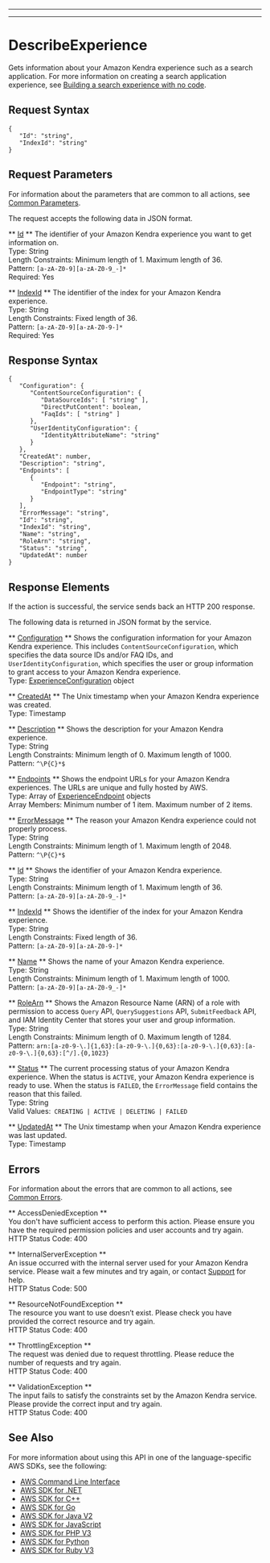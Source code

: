 --------

--------

# DescribeExperience<a name="API_DescribeExperience"></a>

Gets information about your Amazon Kendra experience such as a search application\. For more information on creating a search application experience, see [Building a search experience with no code](https://docs.aws.amazon.com/kendra/latest/dg/deploying-search-experience-no-code.html)\.

## Request Syntax<a name="API_DescribeExperience_RequestSyntax"></a>

```
{
   "Id": "string",
   "IndexId": "string"
}
```

## Request Parameters<a name="API_DescribeExperience_RequestParameters"></a>

For information about the parameters that are common to all actions, see [Common Parameters](CommonParameters.md)\.

The request accepts the following data in JSON format\.

 ** [Id](#API_DescribeExperience_RequestSyntax) **   <a name="Kendra-DescribeExperience-request-Id"></a>
The identifier of your Amazon Kendra experience you want to get information on\.  
Type: String  
Length Constraints: Minimum length of 1\. Maximum length of 36\.  
Pattern: `[a-zA-Z0-9][a-zA-Z0-9_-]*`   
Required: Yes

 ** [IndexId](#API_DescribeExperience_RequestSyntax) **   <a name="Kendra-DescribeExperience-request-IndexId"></a>
The identifier of the index for your Amazon Kendra experience\.  
Type: String  
Length Constraints: Fixed length of 36\.  
Pattern: `[a-zA-Z0-9][a-zA-Z0-9-]*`   
Required: Yes

## Response Syntax<a name="API_DescribeExperience_ResponseSyntax"></a>

```
{
   "Configuration": { 
      "ContentSourceConfiguration": { 
         "DataSourceIds": [ "string" ],
         "DirectPutContent": boolean,
         "FaqIds": [ "string" ]
      },
      "UserIdentityConfiguration": { 
         "IdentityAttributeName": "string"
      }
   },
   "CreatedAt": number,
   "Description": "string",
   "Endpoints": [ 
      { 
         "Endpoint": "string",
         "EndpointType": "string"
      }
   ],
   "ErrorMessage": "string",
   "Id": "string",
   "IndexId": "string",
   "Name": "string",
   "RoleArn": "string",
   "Status": "string",
   "UpdatedAt": number
}
```

## Response Elements<a name="API_DescribeExperience_ResponseElements"></a>

If the action is successful, the service sends back an HTTP 200 response\.

The following data is returned in JSON format by the service\.

 ** [Configuration](#API_DescribeExperience_ResponseSyntax) **   <a name="Kendra-DescribeExperience-response-Configuration"></a>
Shows the configuration information for your Amazon Kendra experience\. This includes `ContentSourceConfiguration`, which specifies the data source IDs and/or FAQ IDs, and `UserIdentityConfiguration`, which specifies the user or group information to grant access to your Amazon Kendra experience\.  
Type: [ExperienceConfiguration](API_ExperienceConfiguration.md) object

 ** [CreatedAt](#API_DescribeExperience_ResponseSyntax) **   <a name="Kendra-DescribeExperience-response-CreatedAt"></a>
The Unix timestamp when your Amazon Kendra experience was created\.  
Type: Timestamp

 ** [Description](#API_DescribeExperience_ResponseSyntax) **   <a name="Kendra-DescribeExperience-response-Description"></a>
Shows the description for your Amazon Kendra experience\.  
Type: String  
Length Constraints: Minimum length of 0\. Maximum length of 1000\.  
Pattern: `^\P{C}*$` 

 ** [Endpoints](#API_DescribeExperience_ResponseSyntax) **   <a name="Kendra-DescribeExperience-response-Endpoints"></a>
Shows the endpoint URLs for your Amazon Kendra experiences\. The URLs are unique and fully hosted by AWS\.  
Type: Array of [ExperienceEndpoint](API_ExperienceEndpoint.md) objects  
Array Members: Minimum number of 1 item\. Maximum number of 2 items\.

 ** [ErrorMessage](#API_DescribeExperience_ResponseSyntax) **   <a name="Kendra-DescribeExperience-response-ErrorMessage"></a>
The reason your Amazon Kendra experience could not properly process\.  
Type: String  
Length Constraints: Minimum length of 1\. Maximum length of 2048\.  
Pattern: `^\P{C}*$` 

 ** [Id](#API_DescribeExperience_ResponseSyntax) **   <a name="Kendra-DescribeExperience-response-Id"></a>
Shows the identifier of your Amazon Kendra experience\.  
Type: String  
Length Constraints: Minimum length of 1\. Maximum length of 36\.  
Pattern: `[a-zA-Z0-9][a-zA-Z0-9_-]*` 

 ** [IndexId](#API_DescribeExperience_ResponseSyntax) **   <a name="Kendra-DescribeExperience-response-IndexId"></a>
Shows the identifier of the index for your Amazon Kendra experience\.  
Type: String  
Length Constraints: Fixed length of 36\.  
Pattern: `[a-zA-Z0-9][a-zA-Z0-9-]*` 

 ** [Name](#API_DescribeExperience_ResponseSyntax) **   <a name="Kendra-DescribeExperience-response-Name"></a>
Shows the name of your Amazon Kendra experience\.  
Type: String  
Length Constraints: Minimum length of 1\. Maximum length of 1000\.  
Pattern: `[a-zA-Z0-9][a-zA-Z0-9_-]*` 

 ** [RoleArn](#API_DescribeExperience_ResponseSyntax) **   <a name="Kendra-DescribeExperience-response-RoleArn"></a>
Shows the Amazon Resource Name \(ARN\) of a role with permission to access `Query` API, `QuerySuggestions` API, `SubmitFeedback` API, and IAM Identity Center that stores your user and group information\.  
Type: String  
Length Constraints: Minimum length of 0\. Maximum length of 1284\.  
Pattern: `arn:[a-z0-9-\.]{1,63}:[a-z0-9-\.]{0,63}:[a-z0-9-\.]{0,63}:[a-z0-9-\.]{0,63}:[^/].{0,1023}` 

 ** [Status](#API_DescribeExperience_ResponseSyntax) **   <a name="Kendra-DescribeExperience-response-Status"></a>
The current processing status of your Amazon Kendra experience\. When the status is `ACTIVE`, your Amazon Kendra experience is ready to use\. When the status is `FAILED`, the `ErrorMessage` field contains the reason that this failed\.  
Type: String  
Valid Values:` CREATING | ACTIVE | DELETING | FAILED` 

 ** [UpdatedAt](#API_DescribeExperience_ResponseSyntax) **   <a name="Kendra-DescribeExperience-response-UpdatedAt"></a>
The Unix timestamp when your Amazon Kendra experience was last updated\.  
Type: Timestamp

## Errors<a name="API_DescribeExperience_Errors"></a>

For information about the errors that are common to all actions, see [Common Errors](CommonErrors.md)\.

 ** AccessDeniedException **   
You don't have sufficient access to perform this action\. Please ensure you have the required permission policies and user accounts and try again\.  
HTTP Status Code: 400

 ** InternalServerException **   
An issue occurred with the internal server used for your Amazon Kendra service\. Please wait a few minutes and try again, or contact [Support](http://aws.amazon.com/contact-us/) for help\.  
HTTP Status Code: 500

 ** ResourceNotFoundException **   
The resource you want to use doesn’t exist\. Please check you have provided the correct resource and try again\.  
HTTP Status Code: 400

 ** ThrottlingException **   
The request was denied due to request throttling\. Please reduce the number of requests and try again\.  
HTTP Status Code: 400

 ** ValidationException **   
The input fails to satisfy the constraints set by the Amazon Kendra service\. Please provide the correct input and try again\.  
HTTP Status Code: 400

## See Also<a name="API_DescribeExperience_SeeAlso"></a>

For more information about using this API in one of the language\-specific AWS SDKs, see the following:
+  [AWS Command Line Interface](https://docs.aws.amazon.com/goto/aws-cli/kendra-2019-02-03/DescribeExperience) 
+  [AWS SDK for \.NET](https://docs.aws.amazon.com/goto/DotNetSDKV3/kendra-2019-02-03/DescribeExperience) 
+  [AWS SDK for C\+\+](https://docs.aws.amazon.com/goto/SdkForCpp/kendra-2019-02-03/DescribeExperience) 
+  [AWS SDK for Go](https://docs.aws.amazon.com/goto/SdkForGoV1/kendra-2019-02-03/DescribeExperience) 
+  [AWS SDK for Java V2](https://docs.aws.amazon.com/goto/SdkForJavaV2/kendra-2019-02-03/DescribeExperience) 
+  [AWS SDK for JavaScript](https://docs.aws.amazon.com/goto/AWSJavaScriptSDK/kendra-2019-02-03/DescribeExperience) 
+  [AWS SDK for PHP V3](https://docs.aws.amazon.com/goto/SdkForPHPV3/kendra-2019-02-03/DescribeExperience) 
+  [AWS SDK for Python](https://docs.aws.amazon.com/goto/boto3/kendra-2019-02-03/DescribeExperience) 
+  [AWS SDK for Ruby V3](https://docs.aws.amazon.com/goto/SdkForRubyV3/kendra-2019-02-03/DescribeExperience) 